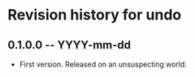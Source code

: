 # Revision history for undo

## 0.1.0.0 -- YYYY-mm-dd

* First version. Released on an unsuspecting world.
